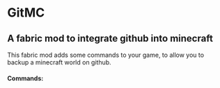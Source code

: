 # GitMC
## A fabric mod to integrate github into minecraft
This fabric mod adds some commands to your game, to allow you to backup a minecraft world on github.


#### Commands:
